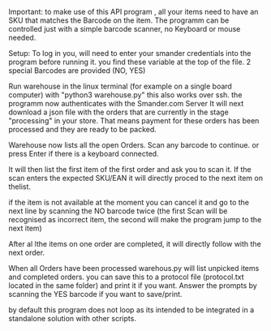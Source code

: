 
Important: to make use of this API program , all your items need to have an SKU that matches the Barcode on the item.
The programm can be controlled just with a simple barcode scanner, no Keyboard or mouse needed.

Setup:
To log in you, will need to enter your smander credentials into the program before running it.
you find these variable at the top of the file.
2 special Barcodes are provided (NO, YES)

Run warehouse in the linux terminal (for example on a single board computer) with "python3 warehouse.py"
this also works over ssh.
the programm now authenticates with the Smander.com Server
It will next download a json file with the orders that are currently in the stage "processing" in your store.
That means payment for these orders has been processed and they are ready to be packed.

Warehouse now lists all the open Orders.
Scan any barcode to continue. or press Enter if there is a keyboard connected.

It will then list the first item of the first order and ask you to scan it.
If the scan enters the expected SKU/EAN it will directly proced to the next item on thelist.

if the item is not available at the moment you can cancel it and go to the next line by scanning the NO barcode twice
(the first Scan will be recognised as incorrect item, the second will make the program jump to the next item)

After al lthe items on one order are completed, it will directly follow with the next order.

When all Orders have been processed warehous.py will list unpicked items and completed orders.
you can save this to a protocol file (protocol.txt located in the same folder)
and print it if you want.
Answer the prompts by scanning the YES barcode if you want to save/print.

by default this program does not loop as its intended to be integrated in a standalone solution with other scripts.

